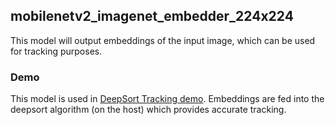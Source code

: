 ## mobilenetv2_imagenet_embedder_224x224

This model will output embeddings of the input image, which can be used for tracking purposes.

### Demo

This model is used in [DeepSort Tracking demo](https://github.com/luxonis/depthai-experiments/tree/master/gen2-deepsort-tracking). Embeddings are fed into the deepsort algorithm (on the host) which provides accurate tracking.
